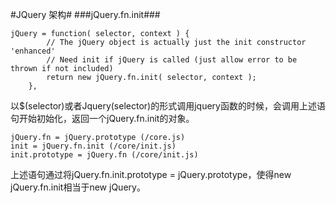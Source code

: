 #JQuery 架构#
###jQuery.fn.init###
```
jQuery = function( selector, context ) {
		// The jQuery object is actually just the init constructor 'enhanced'
		// Need init if jQuery is called (just allow error to be thrown if not included)
		return new jQuery.fn.init( selector, context );
	},
```
以$(selector)或者Jquery(selector)的形式调用jquery函数的时候，会调用上述语句开始初始化，返回一个jQuery.fn.init的对象。
```
jQuery.fn = jQuery.prototype (/core.js)
init = jQuery.fn.init (/core/init.js)
init.prototype = jQuery.fn (/core/init.js)
```
上述语句通过将jQuery.fn.init.prototype = jQuery.prototype，使得new jQuery.fn.init相当于new jQuery。
